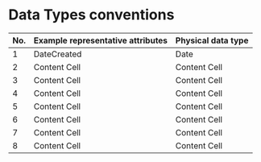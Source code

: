Data Types conventions
======================

No. |Example representative attributes   | Physical data type
----| ------------- | -------------
1   |DateCreated | Date
2   |Content Cell  | Content Cell
3   |Content Cell  | Content Cell
4   |Content Cell  | Content Cell
5   |Content Cell  | Content Cell
6   |Content Cell  | Content Cell
7   |Content Cell  | Content Cell
8   |Content Cell  | Content Cell
